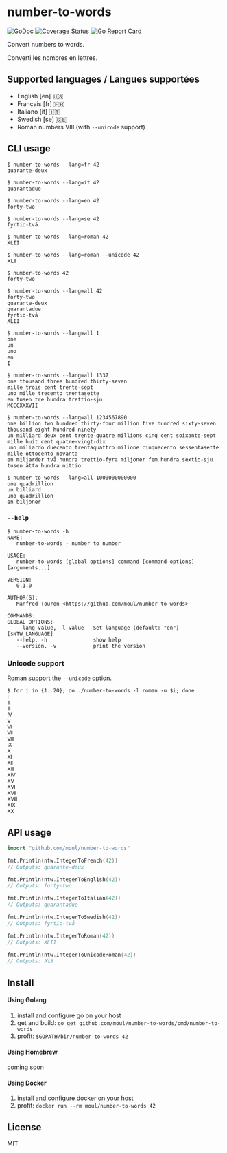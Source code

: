 # number-to-words

[![GoDoc](https://godoc.org/github.com/moul/number-to-words?status.svg)](https://godoc.org/github.com/moul/number-to-words)
[![Coverage Status](https://coveralls.io/repos/github/moul/number-to-words/badge.svg?branch=master)](https://coveralls.io/github/moul/number-to-words?branch=master)
[![Go Report Card](https://goreportcard.com/badge/github.com/moul/number-to-words)](https://goreportcard.com/report/github.com/moul/number-to-words)

Convert numbers to words.

Converti les nombres en lettres.

## Supported languages / Langues supportées

* English [en] 🇺🇸
* Français [fr] 🇫🇷
* Italiano [it] 🇮🇹
* Swedish [se] 🇸🇪
* Roman numbers Ⅷ  (with `--unicode` support)


## CLI usage

```console
$ number-to-words --lang=fr 42
quarante-deux

$ number-to-words --lang=it 42
quarantadue

$ number-to-words --lang=en 42
forty-two

$ number-to-words --lang=se 42
fyrtio-två

$ number-to-words --lang=roman 42
XLII

$ number-to-words --lang=roman --unicode 42
ⅩⅬⅡ

$ number-to-words 42
forty-two

$ number-to-words --lang=all 42
forty-two
quarante-deux
quarantadue
fyrtio-två
XLII

$ number-to-words --lang=all 1
one
un
uno
en
I

$ number-to-words --lang=all 1337
one thousand three hundred thirty-seven
mille trois cent trente-sept
uno mille trecento trentasette
en tusen tre hundra trettio-sju
MCCCXXXVII

$ number-to-words --lang=all 1234567890
one billion two hundred thirty-four million five hundred sixty-seven thousand eight hundred ninety
un milliard deux cent trente-quatre millions cinq cent soixante-sept mille huit cent quatre-vingt-dix
uno miliardo duecento trentaquattro milione cinquecento sessentasette mille ottocento novanta
en miljarder två hundra trettio-fyra miljoner fem hundra sextio-sju tusen åtta hundra nittio

$ number-to-words --lang=all 1000000000000
one quadrillion
un billiard
uno quadrillion
en biljoner
```

### `--help`

```console
$ number-to-words -h
NAME:
   number-to-words - number to number

USAGE:
   number-to-words [global options] command [command options] [arguments...]

VERSION:
   0.1.0

AUTHOR(S):
   Manfred Touron <https://github.com/moul/number-to-words>

COMMANDS:
GLOBAL OPTIONS:
   --lang value, -l value   Set language (default: "en") [$NTW_LANGUAGE]
   --help, -h               show help
   --version, -v            print the version
```

### Unicode support

Roman support the `--unicode` option.

```console
$ for i in {1..20}; do ./number-to-words -l roman -u $i; done
Ⅰ
Ⅱ
Ⅲ
Ⅳ
Ⅴ
Ⅵ
Ⅶ
Ⅷ
Ⅸ
Ⅹ
Ⅺ
Ⅻ
ⅩⅢ
ⅩⅣ
ⅩⅤ
ⅩⅥ
ⅩⅦ
ⅩⅧ
ⅩⅨ
ⅩⅩ
```

## API usage

```go
import "github.com/moul/number-to-words"

fmt.Println(ntw.IntegerToFrench(42))
// Outputs: quarante-deux

fmt.Println(ntw.IntegerToEnglish(42))
// Outputs: forty-two

fmt.Println(ntw.IntegerToItalian(42))
// Outputs: quarantadue

fmt.Println(ntw.IntegerToSwedish(42))
// Outputs: fyrtio-två

fmt.Println(ntw.IntegerToRoman(42))
// Outputs: XLII

fmt.Println(ntw.IntegerToUnicodeRoman(42))
// Outputs: ⅩⅬⅡ
```

## Install

#### Using Golang

1. install and configure go on your host
2. get and build: `go get github.com/moul/number-to-words/cmd/number-to-words`
3. profit: `$GOPATH/bin/number-to-words 42`

#### Using Homebrew

coming soon

#### Using Docker

1. install and configure docker on your host
2. profit: `docker run --rm moul/number-to-words 42`

## License

MIT

